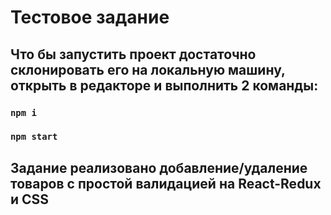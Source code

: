 # Тестовое задание
## Что бы запустить проект достаточно склонировать его на локальную машину, открыть в редакторе и выполнить 2 команды: 
### `npm i`
### `npm start`
## Задание реализовано добавление/удаление товаров с простой валидацией на React-Redux и CSS
